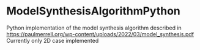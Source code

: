 # ModelSynthesisAlgorithmPython
 Python implementation of the model synthesis algorithm described in https://paulmerrell.org/wp-content/uploads/2022/03/model_synthesis.pdf  Currently only 2D case implemented
